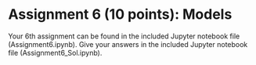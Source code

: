 # Assignment 6 (10 points): Models

Your 6th assignment can be found in the included Jupyter notebook file (Assignment6.ipynb). Give your answers in the included Jupyter notebook file (Assignment6_Sol.ipynb).
